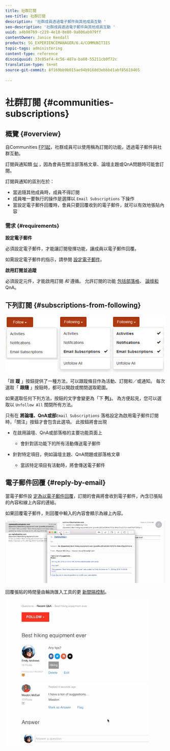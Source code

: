 ```yaml
---
title: 社群訂閱
seo-title: 社群訂閱
description: '社群成員透過電子郵件與其他成員互動 '
seo-description: '社群成員透過電子郵件與其他成員互動 '
uuid: a4b98769-c219-4e18-8e80-9a806ab979ff
contentOwner: Janice Kendall
products: SG_EXPERIENCEMANAGER/6.4/COMMUNITIES
topic-tags: administering
content-type: reference
discoiquuid: 33c85af4-4c56-487a-ba60-55211cb9f72c
translation-type: tm+mt
source-git-commit: 8f169bb9b015ae94b9160d3ebbbd1abf85610465

---
```



# 社群訂閱 {#communities-subscriptions}

## 概覽 {#overview}

自Communities [FP1起](deploy-communities.md#latestfeaturepack)，社群成員可以使用稱為訂閱的功能，透過電子郵件與社群互動。

訂閱與通知類 [似](notifications.md) ，因為會員在關注部落格文章、論壇主題或QnA問題時可能會訂閱。

訂閱與通知的區別在於：

* 當追隨其他成員時，成員不得訂閱
* 成員唯一要執行的操作是選擇以 `Email Subscriptions` 下操作
* 當設定電子郵件回覆時，會員只要回覆收到的電子郵件，就可以有效地張貼內容

### 需求 {#requirements}

**設定電子郵件**

必須設定電子郵件，才能讓訂閱發揮功能，讓成員以電子郵件回覆。

如需設定電子郵件的指示，請參閱 [設定電子郵件](email.md)。

**啟用訂閱並追蹤**

必須設定元件，才能啟用訂閱 *和* 遵循。 允許訂閱的功能 [包括部落格](blog-feature.md)、 [論壇](forum.md)[和](working-with-qna.md)QnA。

## 下列訂閱 {#subscriptions-from-following}

![chlimage_1-5](assets/chlimage_1-5.png)

「跟 **蹤** 」按鈕提供了一種方法，可以跟蹤條目作為活動、訂閱和／或通知。 每次選取「 **跟隨** 」按鈕時，都可以開啟或關閉選取範圍。

如果選取任何下列方法，按鈕的文字會變更為「下 **列」**。 為方便起見，您可以選取以 `Unfollow All` 關閉所有方法。

只有在 **將論壇、QnA或部**`Email Subscriptions` 落格設定為啟用電子郵件訂閱時，「關注」按鈕才會包含此選項。 此按鈕將會出現

* 在啟用論壇、QnA或部落格的主要功能頁面上

   * 會針對該功能下的所有活動傳送電子郵件

* 針對特定項目，例如論壇主題、QnA問題或部落格文章

   * 當該特定項目有活動時，將會傳送電子郵件

## 電子郵件回覆 {#reply-by-email}

當電子郵件設 [定為以電子郵件回覆](email.md#configure-polling-importer)，訂閱的會員將會收到電子郵件，內含已張貼的內容和線上內容的連結。

如果回覆電子郵件，則回覆中輸入的內容會顯示為線上內容。

![chlimage_1-6](assets/chlimage_1-6.png)

回覆張貼的時間量由輪詢匯入工具的更 [新間隔控制](email.md#configure-polling-importer)。

![chlimage_1-7](assets/chlimage_1-7.png)

